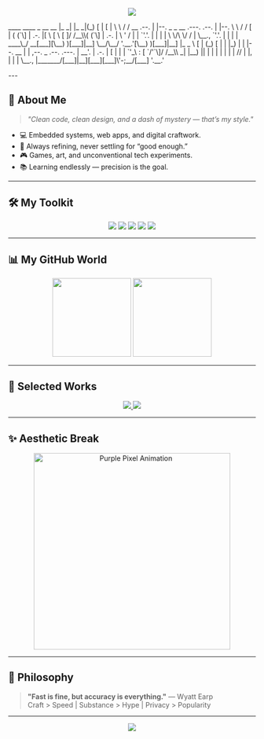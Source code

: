<!-- 💜 Purple Cyber Terminal GitHub Profile README -->

<!-- Header Banner -->
<p align="center">
  <img src="https://capsule-render.vercel.app/api?type=waving&color=8A2BE2&height=200&section=header&text=Vishwesh%20Bhilare&fontSize=48&fontColor=ffffff&animation=fadeIn&fontAlignY=38&desc=Curious%20Mind%20%7C%20Coder%20%7C%20Creator&descAlignY=60&descAlign=50" />
</p>

<!-- Minimalist ASCII Title -->
<p>
 ____   ____  _          __                                __      
|_  _| |_  _|(_)        [  |                              [  |     
  \ \   / /  __   .--.   | |--.  _   _   __  .---.  .--.   | |--.  
   \ \ / /  [  | ( (`\]  | .-. |[ \ [ \ [  ]/ /__\\( (`\]  | .-. | 
    \ ' /    | |  `'.'.  | | | | \ \/\ \/ / | \__., `'.'.  | | | | 
 ____\_/  __[___][\__) )[___]|__] \__/\__/   '.__.'[\__) )[___]|__]
|_   _ \ [  |      (_) [  |                                        
  | |_) | | |--.   __   | |  ,--.   _ .--.  .---.                  
  |  __'. | .-. | [  |  | | `'_\ : [ `/'`\]/ /__\\                 
 _| |__) || | | |  | |  | | // | |, | |    | \__.,                 
|_______/[___]|__][___][___]\'-;__/[___]    '.__.'                 

</p>
---

## 👾 About Me
> *"Clean code, clean design, and a dash of mystery — that’s my style."*

- 💻 Embedded systems, web apps, and digital craftwork.  
- 🎯 Always refining, never settling for “good enough.”  
- 🎮 Games, art, and unconventional tech experiments.  
- 📚 Learning endlessly — precision is the goal.

---

## 🛠️ My Toolkit
<p align="center">
  <img src="https://img.shields.io/badge/C++-8A2BE2?style=for-the-badge&logo=cplusplus&logoColor=white" />
  <img src="https://img.shields.io/badge/Python-6A0DAD?style=for-the-badge&logo=python&logoColor=white" />
  <img src="https://img.shields.io/badge/Arduino-8A2BE2?style=for-the-badge&logo=arduino&logoColor=white" />
  <img src="https://img.shields.io/badge/Kotlin-6A0DAD?style=for-the-badge&logo=kotlin&logoColor=white" />
  <img src="https://img.shields.io/badge/Neovim-8A2BE2?style=for-the-badge&logo=neovim&logoColor=white" />
</p>

---

## 📊 My GitHub World
<p align="center">
  <img src="https://github-readme-stats.vercel.app/api?username=Vishwesh-Bhilare&show_icons=true&theme=midnight-purple&hide_border=true&bg_color=0D1117&title_color=8A2BE2&icon_color=8A2BE2" height="160"/>
  <img src="https://github-readme-stats.vercel.app/api/top-langs/?username=Vishwesh-Bhilare&layout=compact&theme=midnight-purple&hide_border=true&bg_color=0D1117&title_color=8A2BE2" height="160"/>
</p>

---

## 🎯 Selected Works
<p align="center">
  <a href="https://github.com/Vishwesh-Bhilare/gesture-glove">
    <img src="https://github-readme-stats.vercel.app/api/pin/?username=Vishwesh-Bhilare&repo=gesture-glove&theme=midnight-purple&bg_color=0D1117&title_color=8A2BE2&hide_border=true" />
  </a>
  <a href="https://github.com/Vishwesh-Bhilare/custom-cpp-utilities">
    <img src="https://github-readme-stats.vercel.app/api/pin/?username=Vishwesh-Bhilare&repo=custom-cpp-utilities&theme=midnight-purple&bg_color=0D1117&title_color=8A2BE2&hide_border=true" />
  </a>
</p>

---

## ✨ Aesthetic Break
<p align="center">
  <img src="https://media.giphy.com/media/l0MYt5jPR6QX5pnqM/giphy.gif" width="400" alt="Purple Pixel Animation"/>
</p>

---

## 📜 Philosophy
> **"Fast is fine, but accuracy is everything."** — Wyatt Earp  
> Craft > Speed | Substance > Hype | Privacy > Popularity

---

<p align="center">
  <img src="https://capsule-render.vercel.app/api?type=waving&color=8A2BE2&height=120&section=footer" />
</p>
